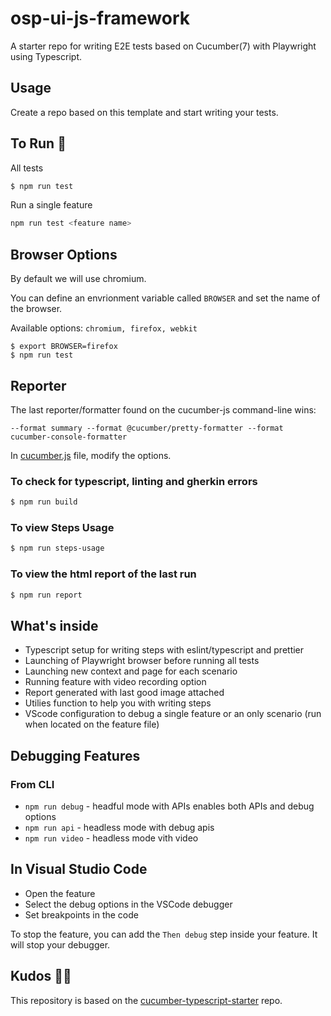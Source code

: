 # osp-ui-js-framework

A starter repo for writing E2E tests based on Cucumber(7) with Playwright using Typescript.

## **Usage**

Create a repo based on this template and start writing your tests.

## **To Run 🏁**

All tests

```bash
$ npm run test
```

Run a single feature

```bash
npm run test <feature name>
```

## **Browser Options**

By default we will use chromium.

You can define an envrionment variable called `BROWSER` and
set the name of the browser.

Available options: `chromium, firefox, webkit`

```
$ export BROWSER=firefox
$ npm run test
```

## **Reporter**

The last reporter/formatter found on the cucumber-js command-line wins:

```text
--format summary --format @cucumber/pretty-formatter --format cucumber-console-formatter
```

In [cucumber.js](cucumber.js) file, modify the options.

### To check for typescript, linting and gherkin errors

```bash
$ npm run build
```

### To view Steps Usage

```bash
$ npm run steps-usage
```

### To view the html report of the last run

```bash
$ npm run report
```

## **What's inside**

- Typescript setup for writing steps with eslint/typescript and prettier
- Launching of Playwright browser before running all tests
- Launching new context and page for each scenario
- Running feature with video recording option
- Report generated with last good image attached
- Utilies function to help you with writing steps
- VScode configuration to debug a single feature or an only scenario (run when located on the feature file)

## **Debugging Features**

### From CLI

- `npm run debug` - headful mode with APIs enables both APIs and debug options
- `npm run api` - headless mode with debug apis
- `npm run video` - headless mode vith video

## **In Visual Studio Code**

- Open the feature
- Select the debug options in the VSCode debugger
- Set breakpoints in the code

To stop the feature, you can add the `Then debug` step inside your feature. It will stop your debugger.

## **Kudos 👏🏼**

This repository is based on the [cucumber-typescript-starter](https://github.com/Tallyb/cucumber-playwright) repo.
